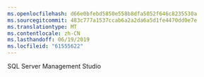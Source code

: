 ```yaml
---
ms.openlocfilehash: d66e0bfebd5850e558b8dfa5052f646c8235530a
ms.sourcegitcommit: 483c777a1537ccab6a2a2da6a5d1fe4470dd0e7e
ms.translationtype: MT
ms.contentlocale: zh-CN
ms.lasthandoff: 06/19/2019
ms.locfileid: "61555622"
---
```

SQL Server Management Studio